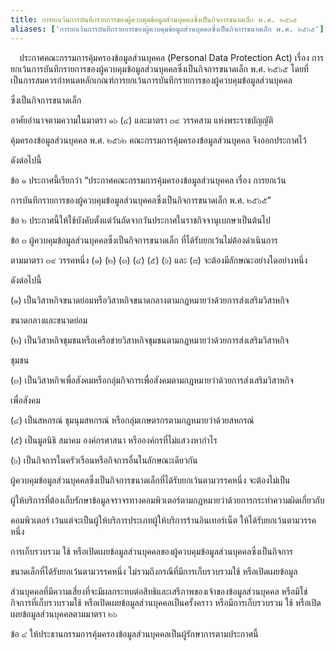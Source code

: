 ```yaml
---
title: การยกเว้นการบันทึกรายการของผู้ควบคุมข้อมูลส่วนบุคคลซึ่งเป็นกิจการขนาดเล็ก พ.ศ. ๒๕๖๕
aliases: ['การยกเว้นการบันทึกรายการของผู้ควบคุมข้อมูลส่วนบุคคลซึ่งเป็นกิจการขนาดเล็ก พ.ศ. ๒๕๖๕']
---
```


&emsp;ประกาศคณะกรรมการคุ้มครองข้อมูลส่วนบุคคล (Personal Data Protection Act)
เรื่อง การยกเว้นการบันทึกรายการของผู้ควบคุมข้อมูลส่วนบุคคลซึ่งเป็นกิจการขนาดเล็ก พ.ศ. ๒๕๖๕
โดยที่เป็นการสมควรกำหนดหลักเกณฑ์การยกเว้นการบันทึกรายการของผู้ควบคุมข้อมูลส่วนบุคคล

ซึ่งเป็นกิจการขนาดเล็ก

อาศัยอำนาจตามความในมาตรา ๑๖ (๔) และมาตรา ๓๙ วรรคสาม แห่งพระราชบัญญัติ

คุ้มครองข้อมูลส่วนบุคคล พ.ศ. ๒๕๖๒ คณะกรรมการคุ้มครองข้อมูลส่วนบุคคล จึงออกประกาศไว้

ดังต่อไปนี้

ข้อ ๑ ประกาศนี้เรียกว่า “ประกาศคณะกรรมการคุ้มครองข้อมูลส่วนบุคคล เรื่อง การยกเว้น

การบันทึกรายการของผู้ควบคุมข้อมูลส่วนบุคคลซึ่งเป็นกิจการขนาดเล็ก พ.ศ. ๒๕๖๕”

ข้อ ๒ ประกาศนี้ให้ใช้บังคับตั้งแต่วันถัดจากวันประกาศในราชกิจจานุเบกษาเป็นต้นไป

ข้อ ๓ ผู้ควบคุมข้อมูลส่วนบุคคลซึ่งเป็นกิจการขนาดเล็ก ที่ได้รับยกเว้นไม่ต้องดำเนินการ

ตามมาตรา ๓๙ วรรคหนึ่ง (๑) (๒) (๓) (๔) (๕) (๖) และ (๘) จะต้องมีลักษณะอย่างใดอย่างหนึ่ง

ดังต่อไปนี้

(๑) เป็นวิสาหกิจขนาดย่อมหรือวิสาหกิจขนาดกลางตามกฎหมายว่าด้วยการส่งเสริมวิสาหกิจ

ขนาดกลางและขนาดย่อม

(๒) เป็นวิสาหกิจชุมชนหรือเครือข่ายวิสาหกิจชุมชนตามกฎหมายว่าด้วยการส่งเสริมวิสาหกิจ

ชุมชน

(๓) เป็นวิสาหกิจเพื่อสังคมหรือกลุ่มกิจการเพื่อสังคมตามกฎหมายว่าด้วยการส่งเสริมวิสาหกิจ

เพื่อสังคม

(๔) เป็นสหกรณ์ ชุมนุมสหกรณ์ หรือกลุ่มเกษตรกรตามกฎหมายว่าด้วยสหกรณ์

(๕) เป็นมูลนิธิ สมาคม องค์กรศาสนา หรือองค์กรที่ไม่แสวงหากำไร

(๖) เป็นกิจการในครัวเรือนหรือกิจการอื่นในลักษณะเดียวกัน

ผู้ควบคุมข้อมูลส่วนบุคคลซึ่งเป็นกิจการขนาดเล็กที่ได้รับยกเว้นตามวรรคหนึ่ง จะต้องไม่เป็น

ผู้ให้บริการที่ต้องเก็บรักษาข้อมูลจราจรทางคอมพิวเตอร์ตามกฎหมายว่าด้วยการกระทำความผิดเกี่ยวกับ

คอมพิวเตอร์ เว้นแต่จะเป็นผู้ให้บริการประเภทผู้ให้บริการร้านอินเทอร์เน็ต ให้ได้รับยกเว้นตามวรรคหนึ่ง

การเก็บรวบรวม ใช้ หรือเปิดเผยข้อมูลส่วนบุคคลของผู้ควบคุมข้อมูลส่วนบุคคลซึ่งเป็นกิจการ

ขนาดเล็กที่ได้รับยกเว้นตามวรรคหนึ่ง ไม่รวมถึงกรณีที่มีการเก็บรวบรวมใช้ หรือเปิดเผยข้อมูล

ส่วนบุคคลที่มีความเสี่ยงที่จะมีผลกระทบต่อสิทธิและเสรีภาพของเจ้าของข้อมูลส่วนบุคคล หรือมิใช่
กิจการที่เก็บรวบรวมใช้ หรือเปิดเผยข้อมูลส่วนบุคคลเป็นครั้งคราว หรือมีการเก็บรวบรวม ใช้ 
หรือเปิดเผยข้อมูลส่วนบุคคลตามมาตรา ๒๖

ข้อ ๔ ให้ประธานกรรมการคุ้มครองข้อมูลส่วนบุคคลเป็นผู้รักษาการตามประกาศนี้

